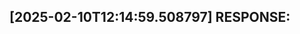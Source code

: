 [2025-02-10T12:14:59.508797] RESPONSE:
--------------------------------------------------------------------------------

